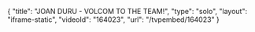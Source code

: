 {
    "title": "JOAN DURU - VOLCOM TO THE TEAM!",
    "type": "solo",
    "layout": "iframe-static",
    "videoId": "164023",
    "url": "\/tvpembed\/164023"
}